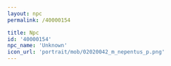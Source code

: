 ```yaml
---
layout: npc
permalink: /40000154

title: Npc
id: '40000154'
npc_name: 'Unknown'
icon_url: 'portrait/mob/02020042_m_nepentus_p.png'
---
```

